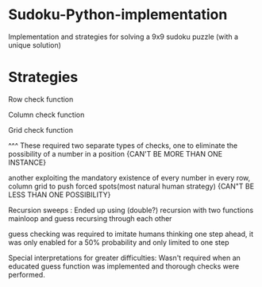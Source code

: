 # Sudoku-Python-implementation
Implementation and strategies for solving a 9x9 sudoku puzzle (with a unique solution)
# Strategies

Row check function

Column check function

Grid check function

^^^ These required two separate types of checks, one to eliminate the possibility of a number in a position {CAN'T BE MORE THAN ONE INSTANCE}

another exploiting the mandatory existence of every number in every row, column grid to push forced spots(most natural human strategy) {CAN"T BE LESS THAN ONE POSSIBILITY}


Recursion sweeps : Ended up using (double?) recursion with two functions mainloop and guess recursing through each other

guess checking was required to imitate humans thinking one step ahead, it was only enabled for a 50% probability and only limited to one step


Special interpretations for greater difficulties: Wasn't required when an educated guess function was implemented and thorough checks were performed.

